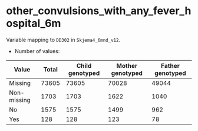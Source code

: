# other_convulsions_with_any_fever_hospital_6m
Variable mapping to `DD302` in `Skjema4_6mnd_v12`.
- Number of values:

| Value | Total | Child genotyped | Mother genotyped | Father genotyped |
| ----- | ----- | --------------- | ---------------- | ---------------- |
| Missing | 73605 | 73605 | 70028 | 49044 |
| Non-missing | 1703 | 1703 | 1622 | 1040 |
| No | 1575 | 1575 | 1499 |962 |
| Yes | 128 | 128 | 123 |78 |



